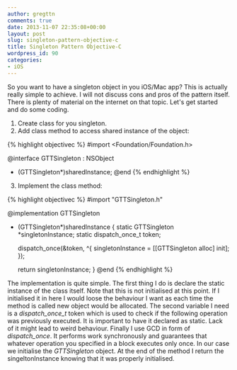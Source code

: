 ```yaml
---
author: gregttn
comments: true
date: 2013-11-07 22:35:08+00:00
layout: post
slug: singleton-pattern-objective-c
title: Singleton Pattern Objective-C
wordpress_id: 90
categories:
- iOS
---
```


So you want to have a singleton object in you iOS/Mac app? This is actually really simple to achieve. I will not discuss cons and pros of the pattern itself. There is plenty of material on the internet on that topic. Let's get started and do some coding.

1. Create class for you singleton.
2. Add class method to access shared instance of the object:

{% highlight objectivec %}
#import <Foundation/Foundation.h>
 
@interface GTTSingleton : NSObject
+ (GTTSingleton*)sharedInstance;
@end
{% endhighlight %}

3. Implement the class method:

{% highlight objectivec %}
#import "GTTSingleton.h"

@implementation GTTSingleton
+ (GTTSingleton*)sharedInstance {
    static GTTSingleton *singletonInstance;
    static dispatch_once_t token;
    
    dispatch_once(&token, ^{
        singletonInstance = [[GTTSingleton alloc] init];
    });
    
    return singletonInstance;
}
@end
{% endhighlight %}

The implementation is quite simple. The first thing I do is declare the static instance of the class itself. Note that this is not initialised at this point. If I initialised it in here I would loose the behaviour I want as each time the method is called new object would be allocated. The second variable I need is a *dispatch_once_t* token which is used to check if the following operation was previously executed. It is important to have it declared as static. Lack of it might lead to weird behaviour. Finally I use GCD in form of *dispatch_once*. It performs work synchronously and guarantees that whatever operation you specified in a block executes only once. In our case we initialise the *GTTSingleton* object. At the end of the method I return the singeltonInstance knowing that it was properly initialised.

